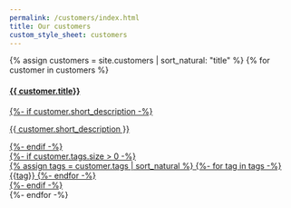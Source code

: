 ```yaml
---
permalink: /customers/index.html
title: Our customers
custom_style_sheet: customers
---
```


<div class="grid-container">
    <div class="grid-x grid-margin-x small-up-1 medium-up-1">
    {% assign customers = site.customers | sort_natural: "title" %}
    {% for customer in customers %}
        <a href="{{ customer.url }}">
        <div class="cell">
            <div class="card">
                <div class="card-section">
                    <h4>{{ customer.title}}</h4>
                    {%- if customer.short_description -%}
                    <p>{{ customer.short_description }}</p>
                    {%- endif -%}
                </div>
                {%- if customer.tags.size > 0 -%}
                <div class="card-section">
                {% assign tags = customer.tags | sort_natural %}
                {%- for tag in tags -%}
                    <span class="tag">{{tag}}</span>
                {%- endfor -%}
                </div>
                {%- endif -%}
            </div>
        </div>
        </a>
    {%- endfor -%}
    </div>
</div>
